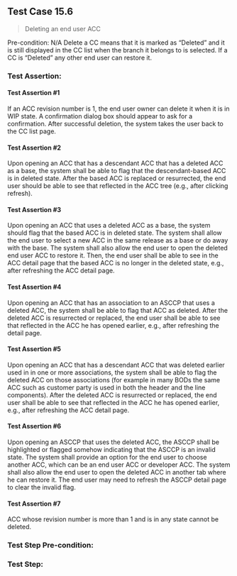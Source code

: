 ## Test Case 15.6

> Deleting an end user ACC

Pre-condition: N/A
Delete a CC means that it is marked as “Deleted” and it is still displayed in the CC list when the branch it belongs to is selected. If a CC is “Deleted” any other end user can restore it.


### Test Assertion:

#### Test Assertion #1
If an ACC revision number is 1, the end user owner can delete it when it is in WIP state. A confirmation dialog box should appear to ask for a confirmation.  After successful deletion, the system takes the user back to the CC list page.

#### Test Assertion #2
Upon opening an ACC that has a descendant ACC that has a deleted ACC as a base, the system shall be able to flag that the descendant-based ACC is in deleted state. After the based ACC is replaced or resurrected, the end user should be able to see that reflected in the ACC tree (e.g., after clicking refresh).

#### Test Assertion #3
Upon opening an ACC that uses a deleted ACC as a base, the system should flag that the based ACC is in deleted state. The system shall allow the end user to select a new ACC in the same release as a base or do away with the base. The system shall also allow the end user to open the deleted end user ACC to restore it. Then, the end user shall be able to see in the ACC detail page that the based ACC is no longer in the deleted state, e.g., after refreshing the ACC detail page.

#### Test Assertion #4
Upon opening an ACC that has an association to an ASCCP that uses a deleted ACC, the system shall be able to flag that ACC as deleted. After the deleted ACC is resurrected or replaced, the end user shall be able to see that reflected in the ACC he has opened earlier, e.g., after refreshing the detail page.

#### Test Assertion #5
Upon opening an ACC that has a descendant ACC that was deleted earlier used in in one or more associations, the system shall be able to flag the deleted ACC on those associations (for example in many BODs the same ACC such as customer party is used in both the header and the line components). After the deleted ACC is resurrected or replaced, the end user shall be able to see that reflected in the ACC he has opened earlier, e.g., after refreshing the ACC detail page.

#### Test Assertion #6
Upon opening an ASCCP that uses the deleted ACC, the ASCCP shall be highlighted or flagged somehow indicating that the ASCCP is an invalid state. The system shall provide an option for the end user to choose another ACC, which can be an end user ACC or developer ACC. The system shall also allow the end user to open the deleted ACC in another tab where he can restore it. The end user may need to refresh the ASCCP detail page to clear the invalid flag.

#### Test Assertion #7
ACC whose revision number is more than 1 and is in any state cannot be deleted.

### Test Step Pre-condition:



### Test Step: